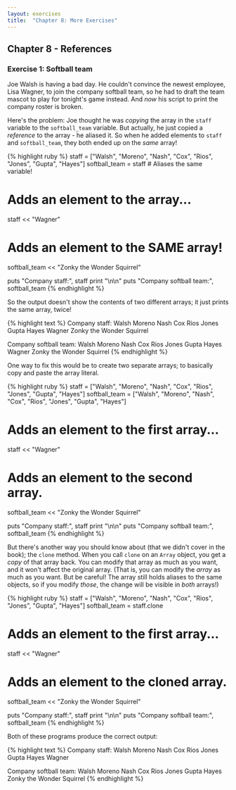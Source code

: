 ```yaml
---
layout: exercises
title:  "Chapter 8: More Exercises"
---
```


## Chapter 8 - References

### Exercise 1: Softball team

Joe Walsh is having a bad day. He couldn't convince the newest employee, Lisa Wagner, to join the company softball team, so he had to draft the team mascot to play for tonight's game instead. And *now* his script to print the company roster is broken.

Here's the problem: Joe thought he was *copying* the array in the `staff` variable to the `softball_team` variable. But actually, he just copied a *reference* to the array - he aliased it. So when he added elements to `staff` and `softball_team`, they both ended up on the *same* array!

{% highlight ruby %}
staff = ["Walsh", "Moreno", "Nash", "Cox",
         "Rios", "Jones", "Gupta", "Hayes"]
softball_team = staff # Aliases the same variable!

# Adds an element to the array...
staff << "Wagner"
# Adds an element to the SAME array!
softball_team << "Zonky the Wonder Squirrel" 

puts "Company staff:", staff
print "\n\n"
puts "Company softball team:", softball_team
{% endhighlight %}

So the output doesn't show the contents of two different arrays; it just prints the same array, twice!

{% highlight text %}
Company staff:
Walsh
Moreno
Nash
Cox
Rios
Jones
Gupta
Hayes
Wagner
Zonky the Wonder Squirrel


Company softball team:
Walsh
Moreno
Nash
Cox
Rios
Jones
Gupta
Hayes
Wagner
Zonky the Wonder Squirrel
{% endhighlight %}

One way to fix this would be to create two separate arrays; to basically copy and paste the array literal.

{% highlight ruby %}
staff = ["Walsh", "Moreno", "Nash", "Cox",
         "Rios", "Jones", "Gupta", "Hayes"]
softball_team = ["Walsh", "Moreno", "Nash", "Cox",
                 "Rios", "Jones", "Gupta", "Hayes"]

# Adds an element to the first array...
staff << "Wagner"
# Adds an element to the second array.
softball_team << "Zonky the Wonder Squirrel" 

puts "Company staff:", staff
print "\n\n"
puts "Company softball team:", softball_team
{% endhighlight %}

But there's another way you should know about (that we didn't cover in the book); the `clone` method. When you call `clone` on an `Array` object, you get a *copy* of that array back. You can modify that array as much as you want, and it won't affect the original array. (That is, you can modify the *array* as much as you want. But be careful! The array still holds aliases to the same objects, so if you modify *those*, the change will be visible in *both* arrays!)

{% highlight ruby %}
staff = ["Walsh", "Moreno", "Nash", "Cox",
         "Rios", "Jones", "Gupta", "Hayes"]
softball_team = staff.clone

# Adds an element to the first array...
staff << "Wagner"
# Adds an element to the cloned array.
softball_team << "Zonky the Wonder Squirrel" 

puts "Company staff:", staff
print "\n\n"
puts "Company softball team:", softball_team
{% endhighlight %}

Both of these programs produce the correct output:

{% highlight text %}
Company staff:
Walsh
Moreno
Nash
Cox
Rios
Jones
Gupta
Hayes
Wagner


Company softball team:
Walsh
Moreno
Nash
Cox
Rios
Jones
Gupta
Hayes
Zonky the Wonder Squirrel
{% endhighlight %}
